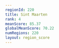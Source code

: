 ```yaml
---
regionId: 220
title: Sint Maarten
rank: 4
meanScore: 85.37
globalMeanScore: 70.22
numRegions: 220
layout: region_score
---
```

